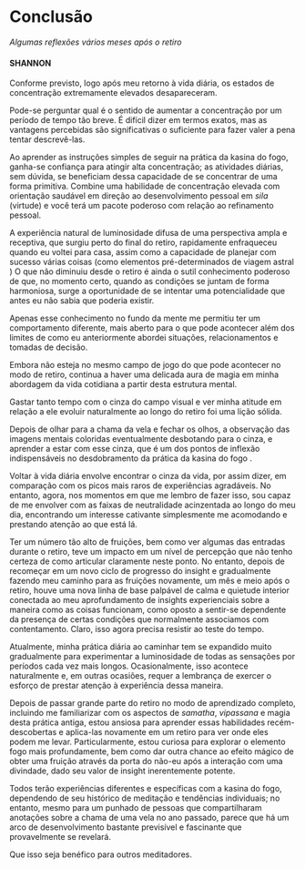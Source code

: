 # Conclusão

_Algumas reflexões vários meses após o retiro_

#### SHANNON

Conforme previsto, logo após meu retorno à vida diária, os estados de concentração extremamente elevados desapareceram.

Pode-se perguntar qual é o sentido de aumentar a concentração por um período de tempo tão breve. É difícil dizer em termos exatos, mas as vantagens percebidas são significativas o suficiente para fazer valer a pena tentar descrevê-las.

Ao aprender as instruções simples de seguir na prática da kasina do fogo, ganha-se confiança para atingir alta concentração; as atividades diárias, sem dúvida, se beneficiam dessa capacidade de se concentrar de uma forma primitiva. Combine uma habilidade de concentração elevada com orientação saudável em direção ao desenvolvimento pessoal em _sila_ (virtude) e você terá um pacote poderoso com relação ao refinamento pessoal.

A experiência natural de luminosidade difusa de uma perspectiva ampla e receptiva, que surgiu perto do final do retiro, rapidamente enfraqueceu quando eu voltei para casa, assim como a capacidade de planejar com sucesso várias coisas (como elementos pré-determinados de viagem astral ) O que não diminuiu desde o retiro é  ainda o sutil conhecimento poderoso de que, no momento certo, quando as condições se juntam de forma harmoniosa, surge a oportunidade de se intentar uma potencialidade que antes eu não sabia que poderia existir.

Apenas esse conhecimento no fundo da mente me permitiu ter um comportamento diferente, mais aberto para o que pode acontecer além dos limites de como eu anteriormente abordei situações, relacionamentos e tomadas de decisão.

Embora não esteja no mesmo campo de jogo do que pode acontecer no modo de retiro, continua a haver uma delicada aura de magia em minha abordagem da vida cotidiana a partir desta estrutura mental.

Gastar tanto tempo com o cinza do campo visual e ver minha atitude em relação a ele evoluir naturalmente ao longo do retiro foi uma lição sólida.

Depois de olhar para a chama da vela e fechar os olhos,  a observação das imagens mentais coloridas eventualmente desbotando para o cinza, e aprender a estar com esse cinza, que é um dos pontos de inflexão indispensáveis ​​no desdobramento da prática  da kasina do fogo .

Voltar à vida diária envolve encontrar o cinza da vida, por assim dizer, em comparação com os picos mais raros de experiências agradáveis. No entanto, agora, nos momentos em que me lembro de fazer isso, sou capaz de me envolver com as faixas de neutralidade acinzentada ao longo do meu dia, encontrando um interesse cativante simplesmente me acomodando e prestando atenção ao que está lá.

Ter um número tão alto de fruições, bem como ver algumas das entradas durante o retiro, teve um impacto em um nível de percepção que não tenho certeza de como articular claramente neste ponto. No entanto, depois de recomeçar em um novo ciclo de progresso do insight e gradualmente fazendo meu caminho para as fruições novamente, um mês e meio após o retiro, houve uma nova linha de base palpável de calma e quietude interior conectada ao meu aprofundamento de insights experienciais sobre a maneira como as coisas funcionam, como oposto a sentir-se dependente da presença de certas condições que normalmente associamos com contentamento. Claro, isso agora precisa resistir ao teste do tempo.

Atualmente, minha prática diária ao caminhar tem se expandido muito gradualmente para experimentar a luminosidade de todas as sensações por períodos cada vez mais longos. Ocasionalmente, isso acontece naturalmente e, em outras ocasiões, requer a lembrança de exercer o esforço de prestar atenção à experiência dessa maneira.

Depois de passar grande parte do retiro no modo de aprendizado completo, incluindo me familiarizar com os aspectos de _samatha_, _vipassana_ e magia desta prática antiga, estou ansiosa para aprender essas habilidades recém-descobertas e aplica-las novamente em um retiro para ver onde eles podem me levar. Particularmente, estou curiosa para explorar o elemento fogo mais profundamente, bem como dar outra chance ao efeito mágico de obter uma fruição através da porta do não-eu após a interação com uma divindade, dado seu valor de insight inerentemente potente.

Todos terão experiências diferentes e específicas com a kasina do fogo, dependendo de seu histórico de meditação e tendências individuais; no entanto, mesmo para um punhado de pessoas que compartilharam anotações sobre a chama de uma vela no ano passado, parece que há um arco de desenvolvimento bastante previsível e fascinante que provavelmente se revelará.

Que isso seja benéfico para outros meditadores.
